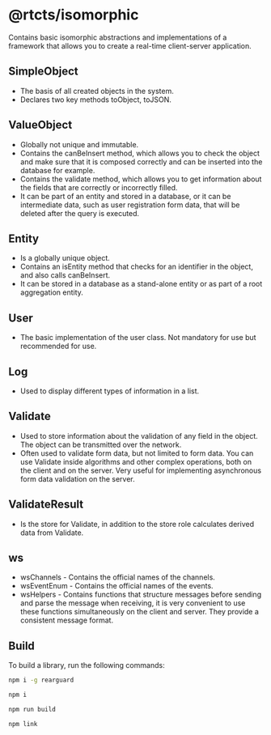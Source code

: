 # @rtcts/isomorphic

Contains basic isomorphic abstractions and implementations of a framework that allows you to create a real-time client-server application.

## SimpleObject

- The basis of all created objects in the system.
- Declares two key methods toObject, toJSON.

## ValueObject

- Globally not unique and immutable.
- Contains the canBeInsert method, which allows you to check the object and make sure that it is composed correctly and can be inserted into the database for example.
- Contains the validate method, which allows you to get information about the fields that are correctly or incorrectly filled.
- It can be part of an entity and stored in a database, or it can be intermediate data, such as user registration form data, that will be deleted after the query is executed.

## Entity

- Is a globally unique object.
- Contains an isEntity method that checks for an identifier in the object, and also calls canBeInsert.
- It can be stored in a database as a stand-alone entity or as part of a root aggregation entity.

## User

- The basic implementation of the user class. Not mandatory for use but recommended for use.

## Log

- Used to display different types of information in a list.

## Validate

- Used to store information about the validation of any field in the object. The object can be transmitted over the network.
- Often used to validate form data, but not limited to form data. You can use Validate inside algorithms and other complex operations, both on the client and on the server. Very useful for implementing asynchronous form data validation on the server.

## ValidateResult

- Is the store for Validate, in addition to the store role calculates derived data from Validate.

## ws

- wsChannels - Contains the official names of the channels.
- wsEventEnum - Contains the official names of the events.
- wsHelpers - Contains functions that structure messages before sending and parse the message when receiving, it is very convenient to use these functions simultaneously on the client and server. They provide a consistent message format.

## Build

To build a library, run the following commands:

```sh
npm i -g rearguard

npm i

npm run build

npm link
```
